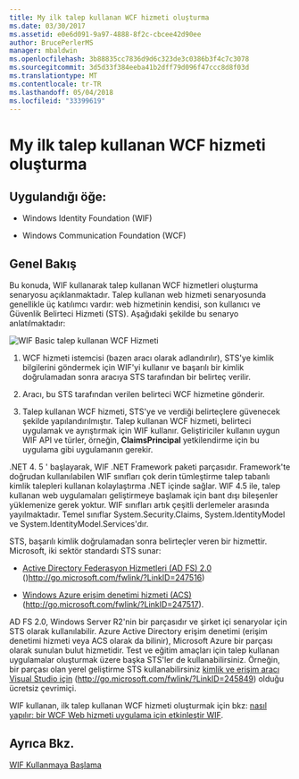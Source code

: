 ```yaml
---
title: My ilk talep kullanan WCF hizmeti oluşturma
ms.date: 03/30/2017
ms.assetid: e0e6d091-9a97-4888-8f2c-cbcee42d90ee
author: BrucePerlerMS
manager: mbaldwin
ms.openlocfilehash: 3b88835cc7836d9d6c323de3c0386b3f4c7c3078
ms.sourcegitcommit: 3d5d33f384eeba41b2dff79d096f47ccc8d8f03d
ms.translationtype: MT
ms.contentlocale: tr-TR
ms.lasthandoff: 05/04/2018
ms.locfileid: "33399619"
---
```

# <a name="building-my-first-claims-aware-wcf-service"></a>My ilk talep kullanan WCF hizmeti oluşturma
## <a name="applies-to"></a>Uygulandığı öğe:  
  
-   Windows Identity Foundation (WIF)  
  
-   Windows Communication Foundation (WCF)  
  
## <a name="overview"></a>Genel Bakış  
 Bu konuda, WIF kullanarak talep kullanan WCF hizmetleri oluşturma senaryosu açıklanmaktadır. Talep kullanan web hizmeti senaryosunda genellikle üç katılımcı vardır: web hizmetinin kendisi, son kullanıcı ve Güvenlik Belirteci Hizmeti (STS). Aşağıdaki şekilde bu senaryo anlatılmaktadır:  
  
 ![WIF Basic talep kullanan WCF Hizmeti](../../../docs/framework/security/media/wifbasicclaimsawarewcfservice.gif "WIFBasicClaimsAwareWCFService")  
  
1.  WCF hizmeti istemcisi (bazen aracı olarak adlandırılır), STS'ye kimlik bilgilerini göndermek için WIF'yi kullanır ve başarılı bir kimlik doğrulamadan sonra aracıya STS tarafından bir belirteç verilir.  
  
2.  Aracı, bu STS tarafından verilen belirteci WCF hizmetine gönderir.  
  
3.  Talep kullanan WCF hizmeti, STS'ye ve verdiği belirteçlere güvenecek şekilde yapılandırılmıştır. Talep kullanan WCF hizmeti, belirteci uygulamak ve ayrıştırmak için WIF kullanır. Geliştiriciler kullanın uygun WIF API ve türler, örneğin, **ClaimsPrincipal** yetkilendirme için bu uygulama gibi uygulamanın gerekir.  
  
 .NET 4. 5 ' başlayarak, WIF .NET Framework paketi parçasıdır. Framework'te doğrudan kullanılabilen WIF sınıfları çok derin tümleştirme talep tabanlı kimlik talepleri kullanan kolaylaştırma .NET içinde sağlar. WIF 4.5 ile, talep kullanan web uygulamaları geliştirmeye başlamak için bant dışı bileşenler yüklemenize gerek yoktur. WIF sınıfları artık çeşitli derlemeler arasında yayılmaktadır. Temel sınıflar System.Security.Claims, System.IdentityModel ve System.IdentityModel.Services'dır.  
  
 STS, başarılı kimlik doğrulamadan sonra belirteçler veren bir hizmettir. Microsoft, iki sektör standardı STS sunar:  
  
-   [Active Directory Federasyon Hizmetleri (AD FS) 2.0](http://go.microsoft.com/fwlink/?LinkID=247516) ()http://go.microsoft.com/fwlink/?LinkID=247516)  
  
-   [Windows Azure erişim denetimi hizmeti (ACS)](http://go.microsoft.com/fwlink/?LinkID=247517) (http://go.microsoft.com/fwlink/?LinkID=247517).  
  
 AD FS 2.0, Windows Server R2'nin bir parçasıdır ve şirket içi senaryolar için STS olarak kullanılabilir. Azure Active Directory erişim denetimi (erişim denetimi hizmeti veya ACS olarak da bilinir), Microsoft Azure bir parçası olarak sunulan bulut hizmetidir. Test ve eğitim amaçları için talep kullanan uygulamalar oluşturmak üzere başka STS'ler de kullanabilirsiniz. Örneğin, bir parçası olan yerel geliştirme STS kullanabilirsiniz [kimlik ve erişim aracı Visual Studio için](http://go.microsoft.com/fwlink/?LinkID=245849) (http://go.microsoft.com/fwlink/?LinkID=245849) olduğu ücretsiz çevrimiçi.  
  
 WIF kullanan, ilk talep kullanan WCF hizmeti oluşturmak için bkz: [nasıl yapılır: bir WCF Web hizmeti uygulama için etkinleştir WIF](../../../docs/framework/security/how-to-enable-wif-for-a-wcf-web-service-application.md).
  
## <a name="see-also"></a>Ayrıca Bkz.  
 [WIF Kullanmaya Başlama](../../../docs/framework/security/getting-started-with-wif.md)
